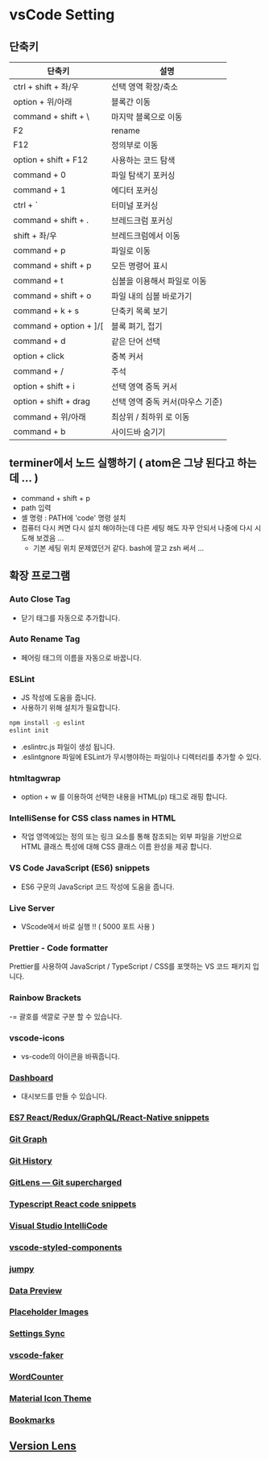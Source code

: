# vsCode Setting

## 단축키

| 단축키                   | 설명                             |
| ------------------------ | -------------------------------- |
| ctrl + shift + 좌/우     | 선택 영역 확장/축소              |
| option + 위/아래         | 블록간 이동                      |
| command + shift + \      | 마지막 블록으로 이동             |
| F2                       | rename                           |
| F12                      | 정의부로 이동                    |
| option + shift + F12     | 사용하는 코드 탐색               |
| command + 0              | 파일 탐색기 포커싱               |
| command + 1              | 에디터 포커싱                    |
| ctrl + ` | 터미널 포커싱 |
| command + shift + .      | 브레드크럼 포커싱                |
| shift + 좌/우            | 브레드크럼에서 이동              |
| command + p              | 파일로 이동                      |
| command + shift + p      | 모든 명령어 표시                 |
| command + t              | 심볼을 이용해서 파일로 이동      |
| command + shift + o      | 파일 내의 심볼 바로가기          |
| command + k + s          | 단축키 목록 보기                 |
| command + option + ]/[   | 블록 펴기, 접기                  |
| command + d              | 같은 단어 선택                   |
| option + click           | 중복 커서                        |
| command + /              | 주석                             |
| option + shift + i       | 선택 영역 중독 커서              |
| option + shift + drag    | 선택 영역 중독 커서(마우스 기준) |
| command + 위/아래        | 최상위 / 최하위 로 이동          |
| command + b              | 사이드바 숨기기                  |

## terminer에서 노드 실행하기 ( atom은 그냥 된다고 하는데 ... )

- command + shift + p
- path 입력
- 셸 명령 : PATH에 'code' 명령 설치
- 컴퓨터 다시 켜면 다시 설치 해야하는데 다른 세팅 해도 자꾸 안되서 나중에 다시 시도해 보겠음 ...
  - 기본 세팅 위치 문제였던거 같다. bash에 깔고 zsh 써서 ...

## 확장 프로그램

### Auto Close Tag

- 닫기 태그를 자동으로 추가합니다.

### Auto Rename Tag

- 페어링 태그의 이름을 자동으로 바꿉니다.

### ESLint

- JS 작성에 도움을 줍니다.
- 사용하기 위해 설치가 필요합니다.

```bash
npm install -g eslint
eslint init
```

- .eslintrc.js 파일이 생성 됩니다.
- .eslintgnore 파일에 ESLint가 무시행야하는 파일이나 디렉터리를 추가할 수 있다.

### htmltagwrap

- option + w 를 이용하여 선택한 내용을 HTML(p) 태그로 래핑 합니다.

### IntelliSense for CSS class names in HTML

- 작업 영역에있는 정의 또는 링크 요소를 통해 참조되는 외부 파일을 기반으로 HTML 클래스 특성에 대해 CSS 클래스 이름 완성을 제공 합니다.

### VS Code JavaScript (ES6) snippets

- ES6 구문의 JavaScript 코드 작성에 도움을 줍니다.

### Live Server

- VScode에서 바로 실행 !! ( 5000 포트 사용 )

### Prettier - Code formatter

Prettier를 사용하여 JavaScript / TypeScript / CSS를 포맷하는 VS 코드 패키지 입니다.

### Rainbow Brackets

-= 괄호를 색깔로 구분 할 수 있습니다.

### vscode-icons

- vs-code의 아이콘을 바꿔줍니다.

### [Dashboard](https://marketplace.visualstudio.com/items?itemName=kruemelkatze.vscode-dashboard)

- 대시보드를 만들 수 있습니다.

### [ES7 React/Redux/GraphQL/React-Native snippets](https://marketplace.visualstudio.com/items?itemName=dsznajder.es7-react-js-snippets)

### [Git Graph](https://marketplace.visualstudio.com/items?itemName=mhutchie.git-graph)

### [Git History](https://marketplace.visualstudio.com/items?itemName=donjayamanne.githistory)

### [GitLens — Git supercharged](https://marketplace.visualstudio.com/items?itemName=eamodio.gitlens)

### [Typescript React code snippets](https://marketplace.visualstudio.com/items?itemName=infeng.vscode-react-typescript)

### [Visual Studio IntelliCode](https://marketplace.visualstudio.com/items?itemName=VisualStudioExptTeam.vscodeintellicode)

### [vscode-styled-components](https://marketplace.visualstudio.com/items?itemName=jpoissonnier.vscode-styled-components)

### [jumpy](https://marketplace.visualstudio.com/items?itemName=wmaurer.vscode-jumpy)

### [Data Preview](https://marketplace.visualstudio.com/items?itemName=RandomFractalsInc.vscode-data-preview)

### [Placeholder Images](https://marketplace.visualstudio.com/items?itemName=JakeWilson.vscode-placeholder-images)

### [Settings Sync](https://marketplace.visualstudio.com/items?itemName=Shan.code-settings-sync)

### [vscode-faker](https://marketplace.visualstudio.com/items?itemName=deerawan.vscode-faker)

### [WordCounter](https://marketplace.visualstudio.com/items?itemName=kirozen.wordcounter)

### [Material Icon Theme](https://marketplace.visualstudio.com/items?itemName=PKief.material-icon-theme)

### [Bookmarks](https://marketplace.visualstudio.com/items?itemName=alefragnani.Bookmarks)

## [Version Lens](https://marketplace.visualstudio.com/items?itemName=pflannery.vscode-versionlens)
